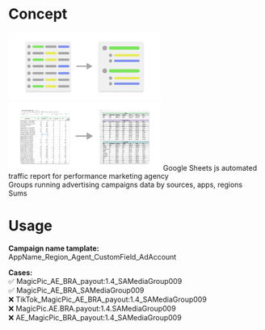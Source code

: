 # Concept
<img src="./readme-slides/concept.png" style="width: 60%;"> 
<img src="./readme-slides/description.png" style="width: 60%;">
Google Sheets js automated traffic report for performance marketing agency<br>
Groups running advertising campaigns data by sources, apps, regions<br>
Sums 

# Usage 

<b>Campaign name tamplate:</b>
AppName_Region_Agent_CustomField_AdAccount

<b>Cases:</b>
<br>
✅ MagicPic_AE_BRA_payout:1.4_SAMediaGroup009 <br>
✅ MagicPic_AE_BRA_SAMediaGroup009 <br>
❌ TikTok_MagicPic_AE_BRA_payout:1.4_SAMediaGroup009 <br>
❌ MagicPic.AE.BRA.payout:1.4.SAMediaGroup009 <br>
❌ AE_MagicPic_BRA_payout:1.4_SAMediaGroup009 <br>
